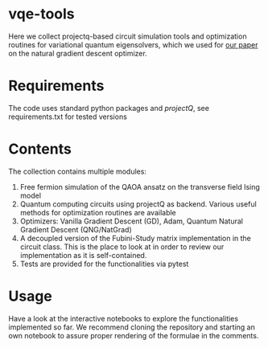 # vqe-tools
Here we collect projectq-based circuit simulation tools and optimization routines for variational quantum eigensolvers, which we used for [our paper](www.arxiv.org/abs/2004.14666) on the natural gradient descent optimizer.

# Requirements
The code uses standard python packages and *projectQ*, see requirements.txt for tested versions

# Contents
The collection contains multiple modules:
1. Free fermion simulation of the QAOA ansatz on the transverse field Ising model
2. Quantum computing circuits using projectQ as backend. Various useful methods for optimization routines are available
3. Optimizers: Vanilla Gradient Descent (GD), Adam, Quantum Natural Gradient Descent (QNG/NatGrad)
4. A decoupled version of the Fubini-Study matrix implementation in the circuit class. 
   This is the place to look at in order to review our implementation as it is self-contained.
5. Tests are provided for the functionalities via pytest

# Usage
Have a look at the interactive notebooks to explore the functionalities implemented so far. We recommend cloning the repository and starting an own notebook to assure proper rendering of the formulae in the comments.


